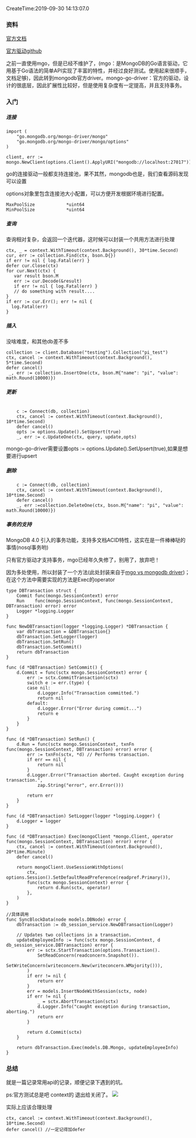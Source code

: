 CreateTime:2019-09-30 14:13:07.0

### 资料

[官方文档](https://docs.mongodb.com/ecosystem/drivers/go/ "官方文档")

[官方驱动github](https://github.com/mongodb/mongo-go-driver#installation "官方驱动github")

之前一直使用mgo，但是已经不维护了，(mgo：是MongoDB的Go语言驱动，它用基于Go语法的简单API实现了丰富的特性，并经过良好测试。使用起来很顺手，文档足够)，因此转到mongodb官方driver。mongo-go-driver：官方的驱动，设计的很底层，因此扩展性比较好，但是使用复杂度有一定提高，并且支持事务。


### 入门

##### 连接

```
import (
    "go.mongodb.org/mongo-driver/mongo"
    "go.mongodb.org/mongo-driver/mongo/options"
)

client, err := mongo.NewClient(options.Client().ApplyURI("mongodb://localhost:27017"))
```

go的连接驱动一般都支持连接池，果不其然，mongodb也是，我们查看源码发现可以设置

options对象里包含连接池大小配置，可以方便开发根据环境进行配置。
```
MaxPoolSize            *uint64
MinPoolSize            *uint64
```

##### 查询

查询相对复杂，会返回一个迭代器，这时候可以封装一个共用方法进行处理
```
ctx, _ = context.WithTimeout(context.Background(), 30*time.Second)
cur, err := collection.Find(ctx, bson.D{})
if err != nil { log.Fatal(err) }
defer cur.Close(ctx)
for cur.Next(ctx) {
   var result bson.M
   err := cur.Decode(&result)
   if err != nil { log.Fatal(err) }
   // do something with result....
}
if err := cur.Err(); err != nil {
  log.Fatal(err)
}
```

##### 插入

没啥难度，和其他db差不多
```
collection := client.Database("testing").Collection("pi_test")
ctx, cancel := context.WithTimeout(context.Background(), 5*time.Second)
defer cancel()
 _, err := collection.InsertOne(ctx, bson.M{"name": "pi", "value": math.Round(10000)})
```

##### 更新

```

    c := Connect(db, collection)
    ctx, cancel := context.WithTimeout(context.Background(), 10*time.Second)
    defer cancel()
    opts := options.Update().SetUpsert(true)
    _, err := c.UpdateOne(ctx, query, update,opts)
```
mongo-go-driver需要设置opts := options.Update().SetUpsert(true),如果是想要进行upsert


##### 删除

```
    c := Connect(db, collection)
    ctx, cancel := context.WithTimeout(context.Background(), 10*time.Second)
    defer cancel()
    _, err :=collection.DeleteOne(ctx, bson.M{"name": "pi", "value": math.Round(10000)})
```


##### 事务的支持

MongoDB 4.0 引入的事务功能，支持多文档ACID特性，这实在是一件棒棒哒的事情(nosql事务哟)

只有官方驱动才支持事务，mgo已经年久失修了，别用了，放弃吧！

因为多处使用，所以封装了一个方法(此处封装来自于[mgo vs mongodb driver](https://segmentfault.com/a/1190000020362675 "mgo vs mongodb driver"))；
在这个方法中需要实现的方法是Exec的operator
```
type DBTransaction struct {
    Commit func(mongo.SessionContext) error
    Run    func(mongo.SessionContext, func(mongo.SessionContext, DBTransaction) error) error
    Logger *logging.Logger
}

func NewDBTransaction(logger *logging.Logger) *DBTransaction {
    var dbTransaction = &DBTransaction{}
    dbTransaction.SetLogger(logger)
    dbTransaction.SetRun()
    dbTransaction.SetCommit()
    return dbTransaction
}

func (d *DBTransaction) SetCommit() {
    d.Commit = func(sctx mongo.SessionContext) error {
        err := sctx.CommitTransaction(sctx)
        switch e := err.(type) {
        case nil:
            d.Logger.Info("Transaction committed.")
            return nil
        default:
            d.Logger.Error("Error during commit...")
            return e
        }
    }
}

func (d *DBTransaction) SetRun() {
    d.Run = func(sctx mongo.SessionContext, txnFn func(mongo.SessionContext, DBTransaction) error) error {
        err := txnFn(sctx, *d) // Performs transaction.
        if err == nil {
            return nil
        }
        d.Logger.Error("Transaction aborted. Caught exception during transaction.",
            zap.String("error", err.Error()))

        return err
    }
}

func (d *DBTransaction) SetLogger(logger *logging.Logger) {
    d.Logger = logger
}

func (d *DBTransaction) Exec(mongoClient *mongo.Client, operator func(mongo.SessionContext, DBTransaction) error) error {
    ctx, cancel := context.WithTimeout(context.Background(), 20*time.Minute)
    defer cancel()

    return mongoClient.UseSessionWithOptions(
        ctx, options.Session().SetDefaultReadPreference(readpref.Primary()),
        func(sctx mongo.SessionContext) error {
            return d.Run(sctx, operator)
        },
    )
}

//具体调用
func SyncBlockData(node models.DBNode) error {
    dbTransaction := db_session_service.NewDBTransaction(Logger)

    // Updates two collections in a transaction.
    updateEmployeeInfo := func(sctx mongo.SessionContext, d db_session_service.DBTransaction) error {
        err := sctx.StartTransaction(options.Transaction().
            SetReadConcern(readconcern.Snapshot()).
            SetWriteConcern(writeconcern.New(writeconcern.WMajority())),
        )
        if err != nil {
            return err
        }
        err = models.InsertNodeWithSession(sctx, node)
        if err != nil {
            _ = sctx.AbortTransaction(sctx)
            d.Logger.Info("caught exception during transaction, aborting.")
            return err
        }

        return d.Commit(sctx)
    }

    return dbTransaction.Exec(models.DB.Mongo, updateEmployeeInfo)
}
```


### 总结

就是一篇记录常用api的记录，顺便记录下遇到的坑。

ps:官方测试总是吧 context的 退出给关闭了。
![](https://oscimg.oschina.net/oscnet/0b266a801e168441e37f0f8dc38c0fed1b6.jpg)

实际上应该合理处理
```
ctx, cancel := context.WithTimeout(context.Background(), 10*time.Second)
defer cancel() //一定记得加defer
```

